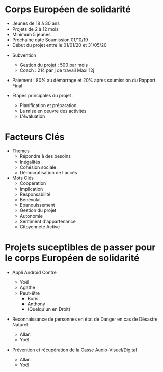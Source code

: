 # Corps Européen de solidarité

- Jeunes de 18 à 30 ans
- Projets de 2 à 12 mois
- Minimum 5 jeunes
- Prochaine date Soumission 01/10/19
- Début du projet entre le 01/01/20 et 31/05/20

* Subvention

  - Gestion du projet : 500 par mois
  - Coach : 214 par j de travail Maxi 12j

* Paiement : 80% au démarrage et 20% après soumission du Rapport Final

* Etapes principales du projet :
  - Planification et préparation
  - La mise en oeuvre des activités
  - L'évaluation

# Facteurs Clés

- Themes
  - Répondre à des besoins
  - Inégalités
  - Cohésion sociale
  - Démocratisation de l'accès
- Mots Clés
  - Coopération
  - Implication
  - Responsabilité
  - Bénévolat
  - Epanouissement
  - Gestion du projet
  - Autonomie
  - Sentiment d'appartenance
  - Citoyenneté Active

# Projets suceptibles de passer pour le corps Européen de solidarité

- Appli Android Contre

  - Yoël
  - Agathe
  - Peut-être
    - Boris
    - Anthony
    - (Quelqu'un en Droit)

- Reconnaissance de personnes en état de Danger en cas de Désastre Naturel

  - Allan
  - Yoël

- Prévention et récupération de la Casse Audio-Visuel/Digital
  - Allan
  - Yoël
